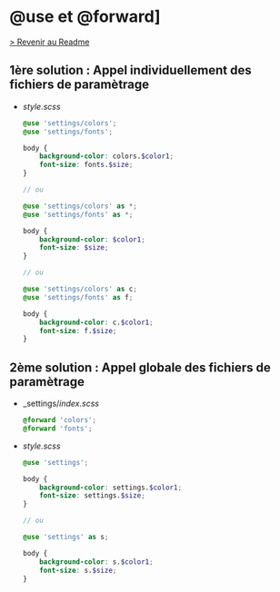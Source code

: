 # @use et @forward]

[> Revenir au Readme](./../README.md)

## 1ère solution : Appel individuellement des fichiers de paramètrage

- _style.scss_

    ```scss
    @use 'settings/colors';
    @use 'settings/fonts';

    body {
        background-color: colors.$color1;
        font-size: fonts.$size;
    }

    // ou

    @use 'settings/colors' as *;
    @use 'settings/fonts' as *;

    body {
        background-color: $color1;
        font-size: $size;
    }

    // ou

    @use 'settings/colors' as c;
    @use 'settings/fonts' as f;

    body {
        background-color: c.$color1;
        font-size: f.$size;
    }
    ```

## 2ème solution : Appel globale des fichiers de paramètrage

- _settings/_index.scss_

    ```scss
    @forward 'colors';
    @forward 'fonts';
    ```

- _style.scss_

    ```scss
    @use 'settings';

    body {
        background-color: settings.$color1;
        font-size: settings.$size;
    }

    // ou

    @use 'settings' as s;

    body {
        background-color: s.$color1;
        font-size: s.$size;
    }
    ```
